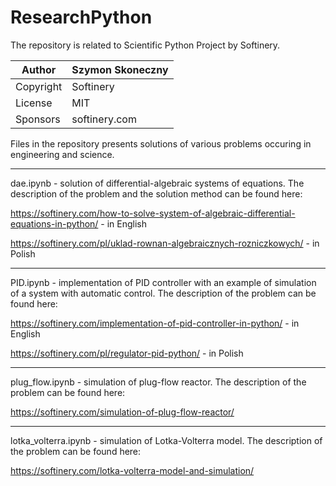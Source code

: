 ﻿# ResearchPython
The repository is related to Scientific Python Project by Softinery.

| Author | Szymon Skoneczny |
| --------------- | --------------- |
| Copyright | Softinery |
| License | MIT |
| Sponsors | softinery.com |

Files in the repository presents solutions of various problems occuring in engineering and science.

----------------------------------------------------------------------------------------------------------------------------------------------------------------
dae.ipynb - solution of differential-algebraic systems of equations. The description of the problem and the solution method can be found here:

https://softinery.com/how-to-solve-system-of-algebraic-differential-equations-in-python/ - in English

https://softinery.com/pl/uklad-rownan-algebraicznych-rozniczkowych/ - in Polish

----------------------------------------------------------------------------------------------------------------------------------------------------------------
PID.ipynb - implementation of PID controller with an example of simulation of a system with automatic control. The description of the problem can be found here:

https://softinery.com/implementation-of-pid-controller-in-python/ - in English

https://softinery.com/pl/regulator-pid-python/ - in Polish

----------------------------------------------------------------------------------------------------------------------------------------------------------------
plug_flow.ipynb - simulation of plug-flow reactor. The description of the problem can be found here:

https://softinery.com/simulation-of-plug-flow-reactor/

----------------------------------------------------------------------------------------------------------------------------------------------------------------
lotka_volterra.ipynb - simulation of Lotka-Volterra model. The description of the problem can be found here:

https://softinery.com/lotka-volterra-model-and-simulation/